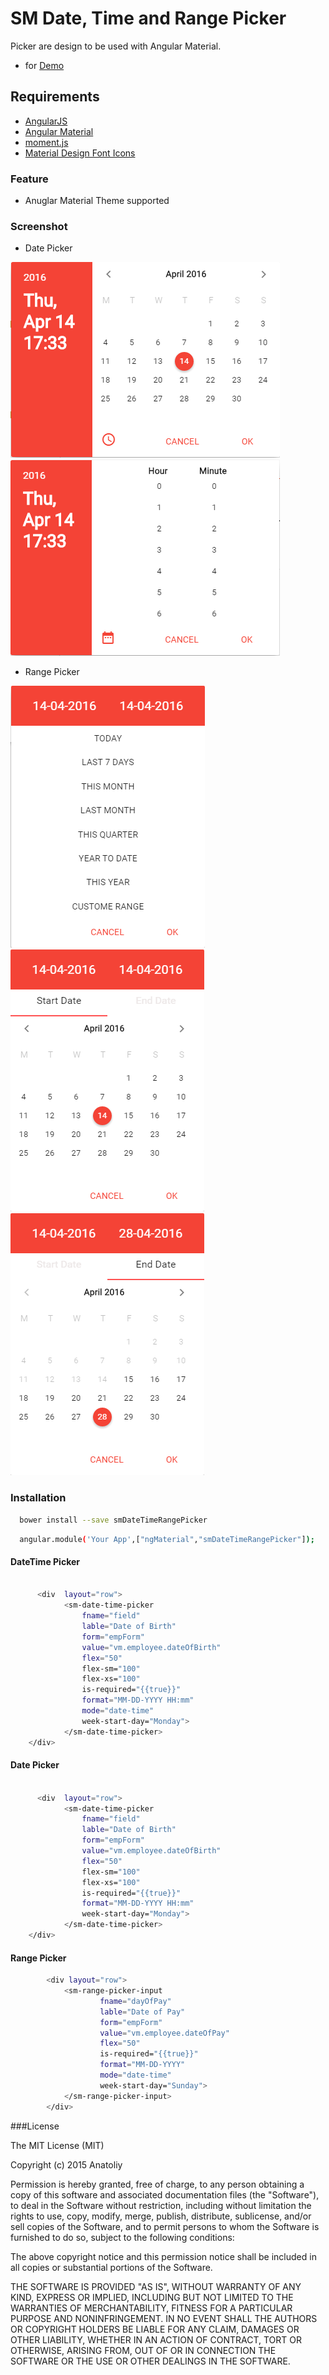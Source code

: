 # SM Date, Time and Range Picker

Picker are design to be used with Angular Material.

  * for [Demo](http://mominsamir.github.io/date-time-picker/)

## Requirements
* [AngularJS](https://angularjs.org/)
* [Angular Material](https://material.angularjs.org/)
* [moment.js](http://momentjs.com/)
* [Material Design Font Icons](http://google.github.io/material-design-icons/#icon-font-for-the-web)

### Feature
* Anuglar Material Theme supported

### Screenshot 
* Date Picker

![Date Picker](https://raw.githubusercontent.com/mominsamir/date-time-picker/master/app/images/date-picker-1.png "Date Picker")
![Hour Picker](https://raw.githubusercontent.com/mominsamir/date-time-picker/master/app/images/date-picker-2.png "Date Picker")

 * Range Picker
  
![Range Default Picker](https://raw.githubusercontent.com/mominsamir/date-time-picker/master/app/images/range-picker-1.png "Range Picker")
![Range Custome Picker](https://raw.githubusercontent.com/mominsamir/date-time-picker/master/app/images/range-picker-2.png "Range Picker")
![Range Custome Picker](https://raw.githubusercontent.com/mominsamir/date-time-picker/master/app/images/range-picker-3.png "Range Picker")

### Installation
```sh
  bower install --save smDateTimeRangePicker
```
```sh
  angular.module('Your App',["ngMaterial","smDateTimeRangePicker"]); 
```
####  DateTime Picker
```sh

      <div  layout="row"> 
            <sm-date-time-picker 
                fname="field" 
                lable="Date of Birth"
                form="empForm" 
                value="vm.employee.dateOfBirth" 
                flex="50"
                flex-sm="100"
                flex-xs="100"                          
                is-required="{{true}}" 
                format="MM-DD-YYYY HH:mm"
                mode="date-time" 
                week-start-day="Monday">
            </sm-date-time-picker>
    </div>
```
####  Date Picker
```sh

      <div  layout="row"> 
            <sm-date-time-picker 
                fname="field" 
                lable="Date of Birth"
                form="empForm" 
                value="vm.employee.dateOfBirth" 
                flex="50"
                flex-sm="100"
                flex-xs="100"                          
                is-required="{{true}}" 
                format="MM-DD-YYYY HH:mm"
                week-start-day="Monday">
            </sm-date-time-picker>
    </div>
```
####  Range Picker
```sh
	    <div layout="row">
	        <sm-range-picker-input
	                fname="dayOfPay" 
	                lable="Date of Pay"
	                form="empForm"
	                value="vm.employee.dateOfPay" 
	                flex="50"                         
	                is-required="{{true}}" 
	                format="MM-DD-YYYY"
	                mode="date-time" 
	                week-start-day="Sunday">
	        </sm-range-picker-input>
	    </div>
```


###License

The MIT License (MIT)

Copyright (c) 2015 Anatoliy

Permission is hereby granted, free of charge, to any person obtaining a copy of this software and associated documentation files (the "Software"), to deal in the Software without restriction, including without limitation the rights to use, copy, modify, merge, publish, distribute, sublicense, and/or sell copies of the Software, and to permit persons to whom the Software is furnished to do so, subject to the following conditions:

The above copyright notice and this permission notice shall be included in all copies or substantial portions of the Software.

THE SOFTWARE IS PROVIDED "AS IS", WITHOUT WARRANTY OF ANY KIND, EXPRESS OR IMPLIED, INCLUDING BUT NOT LIMITED TO THE WARRANTIES OF MERCHANTABILITY, FITNESS FOR A PARTICULAR PURPOSE AND NONINFRINGEMENT. IN NO EVENT SHALL THE AUTHORS OR COPYRIGHT HOLDERS BE LIABLE FOR ANY CLAIM, DAMAGES OR OTHER LIABILITY, WHETHER IN AN ACTION OF CONTRACT, TORT OR OTHERWISE, ARISING FROM, OUT OF OR IN CONNECTION  THE SOFTWARE OR THE USE OR OTHER DEALINGS IN THE SOFTWARE.
